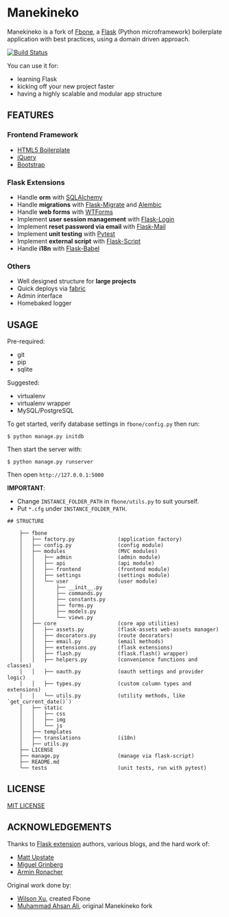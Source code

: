 # Manekineko

Manekineko is a fork of [Fbone](https://github.com/imwilsonxu/fbone), a [Flask](http://flask.pocoo.org) (Python microframework) boilerplate application with best practices, using a domain driven approach.

[![Build Status](http://ci.cuttlesoft.net/buildStatus/icon?job=manekineko)](http://ci.cuttlesoft.net/job/manekineko)

You can use it for:

- learning Flask
- kicking off your new project faster
- having a highly scalable and modular app structure


## FEATURES

### Frontend Framework

- [HTML5 Boilerplate](https://github.com/h5bp/html5-boilerplate)
- [jQuery](http://jquery.com/)
- [Bootstrap](https://getbootstrap.com)

### Flask Extensions

- Handle **orm** with [SQLAlchemy](http://www.sqlalchemy.org)
- Handle **migrations** with [Flask-Migrate](https://flask-migrate.readthedocs.org/en/latest/) and [Alembic](https://alembic.readthedocs.org/en/latest/)
- Handle **web forms** with [WTForms](http://wtforms.simplecodes.com/)
- Implement **user session management** with [Flask-Login](https://github.com/maxcountryman/flask-login)
- Implement **reset password via email** with [Flask-Mail](http://packages.python.org/Flask-Mail/)
- Implement **unit testing** with [Pytest](http://pytest.org)
- Implement **external script** with [Flask-Script](http://flask-script.readthedocs.org/en/latest/)
- Handle **i18n** with [Flask-Babel](http://packages.python.org/Flask-Babel/)

### Others

- Well designed structure for **large projects**
- Quick deploys via [fabric](flask.pocoo.org/docs/patterns/fabric/)
- Admin interface
- Homebaked logger

## USAGE

Pre-required:

- git
- pip
- sqlite

Suggested:

- virtualenv
- virtualenv wrapper
- MySQL/PostgreSQL

To get started, verify database settings in `fbone/config.py` then run:

```
$ python manage.py initdb
```

Then start the server with:

```
$ python manage.py runserver
```
Then open `http://127.0.0.1:5000`

**IMPORTANT**:

- Change `INSTANCE_FOLDER_PATH` in `fbone/utils.py` to suit yourself.
- Put `*.cfg` under `INSTANCE_FOLDER_PATH`.

```
## STRUCTURE

    ├── fbone
    │   ├── factory.py              (application factory)
    │   ├── config.py               (config module)
    │   ├── modules                 (MVC modules)
    │   │   ├── admin               (admin module)
    │   │   ├── api                 (api module)
    │   │   ├── frontend            (frontend module)
    │   │   ├── settings            (settings module)
    │   │   └── user                (user module)
    │   │       ├── __init__.py
    │   │       ├── commands.py
    │   │       ├── constants.py
    │   │       ├── forms.py
    │   │       ├── models.py
    │   │       └── views.py
    │   ├── core                    (core app utilities)
    │   │   ├── assets.py           (flask-assets web-assets manager)
    │   │   ├── decorators.py       (route decorators)
    │   │   ├── email.py            (email methods)
    │   │   ├── extensions.py       (flask extensions)
    │   │   ├── flash.py            (flask.flash() wrapper)
    │   │   ├── helpers.py          (convenience functions and classes)
    │   │   ├── oauth.py            (oauth settings and provider logic)
    │   │   ├── types.py            (custom column types and extensions)
    │   │   └── utils.py            (utility methods, like `get_current_date()`)
    │   ├── static
    │   │   ├── css
    │   │   ├── img
    │   │   └── js
    │   ├── templates
    │   ├── translations            (i18n)
    │   ├── utils.py
    ├── LICENSE
    ├── manage.py                   (manage via flask-script)
    ├── README.md
    └── tests                       (unit tests, run with pytest)
```

## LICENSE

[MIT LICENSE](http://www.tldrlegal.com/license/mit-license)

## ACKNOWLEDGEMENTS

Thanks to [Flask extension](http://flask.pocoo.org/extensions/) authors, various blogs, and the hard work of:
- [Matt Upstate](http://mattupstate.com/)
- [Miguel Grinberg](http://blog.miguelgrinberg.com/)
- [Armin Ronacher](http://lucumr.pocoo.org/)

Original work done by:
- [Wilson Xu](http://imwilsonxu.com), created Fbone
- [Muhammad Ahsan Ali](https://github.com/ahsanali), original Manekineko fork